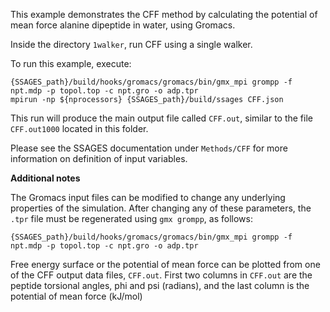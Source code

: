 This example demonstrates the CFF method by calculating the potential of mean force
alanine dipeptide in water, using Gromacs.

Inside the directory `1walker`, run CFF using a single walker.

To run this example, execute:

```
{SSAGES_path}/build/hooks/gromacs/gromacs/bin/gmx_mpi grompp -f npt.mdp -p topol.top -c npt.gro -o adp.tpr
mpirun -np ${nprocessors} {SSAGES_path}/build/ssages CFF.json
```

This run will produce the main output file called `CFF.out`, similar to the file
`CFF.out1000` located in this folder.

Please see the SSAGES documentation under `Methods/CFF` for more information on definition
of input variables.

**Additional notes**

The Gromacs input files can be modified to change any underlying properties of the
simulation. After changing any of these parameters, the `.tpr` file must be regenerated
using `gmx grompp`, as follows:

```
{SSAGES_path}/build/hooks/gromacs/gromacs/bin/gmx_mpi grompp -f npt.mdp -p topol.top -c npt.gro -o adp.tpr
```

Free energy surface or the potential of mean force can be plotted from one of the CFF
output data files, `CFF.out`. First two columns in `CFF.out` are the peptide torsional
angles, phi and psi (radians), and the last column is the potential of mean force (kJ/mol)

